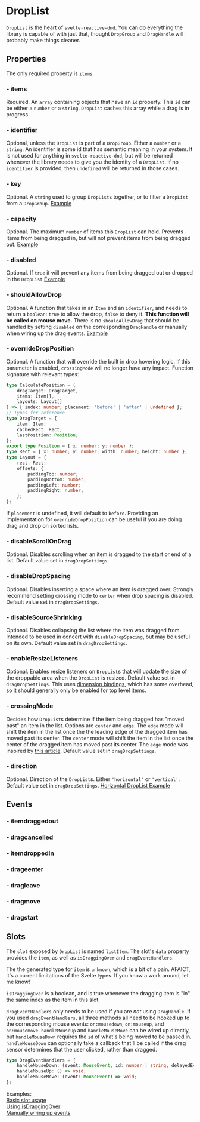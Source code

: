 # DropList

`DropList` is the heart of `svelte-reactive-dnd`.
You can do everything the library is capable of with just that, thought `DropGroup` and `DragHandle` will probably make things cleaner.

## Properties

The only required property is `items`

### - items

Required.
An `array` containing objects that have an `id` property. This `id` can be either a `number` or a `string`.
`DropList` caches this array while a drag is in progress.

### - identifier

Optional, unless the `DropList` is part of a `DropGroup`. Either a `number` or a `string`.
An identifier is some id that has semantic meaning in your system.
It is not used for anything in `svelte-reactive-dnd`, but will be returned whenever the library needs to give you the identity of a `DropList`.
If no `identifier` is provided, then `undefined` will be returned in those cases.

### - key

Optional.
A `string` used to group `DropList`s together, or to filter a `DropList` from a `DropGroup`.
[Example](https://svelte.dev/repl/0c97c78817b64d93997bc9f8637956e0?version=3.24.1)

### - capacity

Optional.
The maximum `number` of items this `DropList` can hold.
Prevents items from being dragged in, but will not prevent items from being dragged out.
[Example](https://svelte.dev/repl/c93a80370f1749199d69a1c38aa06d6e?version=3.24.1)

### - disabled

Optional.
If `true` it will prevent any items from being dragged out or dropped in the `DropList`
[Example](https://svelte.dev/repl/c93a80370f1749199d69a1c38aa06d6e?version=3.24.1)

### - shouldAllowDrop

Optional.
A function that takes in an `Item` and an `identifier`, and needs to return a `boolean`: `true` to allow the drop, `false` to deny it.
**This function will be called on mouse move.**
There is no `shouldAllowDrag` that should be handled by setting `disabled` on the corresponding `DragHandle` or manually when wiring up the drag events.
[Example](https://svelte.dev/repl/bed184c9a322404aafd4561058274b04?version=3.24.1)

### - overrideDropPosition

Optional.
A function that will override the built in drop hovering logic.
If this parameter is enabled, `crossingMode` will no longer have any impact.
Function signature with relevant types:

```ts
type CalculatePosition = (
    dragTarget: DragTarget,
    items: Item[],
    layouts: Layout[]
) => { index: number; placement: 'before' | 'after' | undefined };
// Types for reference
type DragTarget = {
    item: Item;
    cachedRect: Rect;
    lastPosition: Position;
};
export type Position = { x: number; y: number };
type Rect = { x: number; y: number; width: number; height: number };
type Layout = {
    rect: Rect;
    offsets: {
        paddingTop: number;
        paddingBottom: number;
        paddingLeft: number;
        paddingRight: number;
    };
};
```

If `placement` is undefined, it will default to `before`.
Providing an implementation for `overrideDropPosition` can be useful if you are doing drag and drop on sorted lists.

### - disableScrollOnDrag

Optional.
Disables scrolling when an item is dragged to the start or end of a list.
Default value set in `dragDropSettings`.

### - disableDropSpacing

Optional.
Disables inserting a space where an item is dragged over.
Strongly recommend setting crossing mode to `center` when drop spacing is disabled.
Default value set in `dragDropSettings`.

### - disableSourceShrinking

Optional.
Disables collapsing the list where the item was dragged from.
Intended to be used in concert with `disableDropSpacing`, but may be useful on its own.
Default value set in `dragDropSettings`.

### - enableResizeListeners

Optional.
Enables resize listeners on `DropList`s that will update the size of the droppable area when the `DropList` is resized. Default value set in `dragDropSettings`.
This uses [dimension bindings](https://svelte.dev/tutorial/dimensions), which has some overhead, so it should generally only be enabled for top level items.

### - crossingMode

Decides how `DropList`s determine if the item being dragged has "moved past" an item in the list.
Options are `center` and `edge`.
The `edge` mode will shift the item in the list once the the leading edge of the dragged item has moved past its center.
The `center` mode will shift the item in the list once the center of the dragged item has moved past its center.
The `edge` mode was inspired by [this article](https://dev.to/alexandereardon/overhauling-our-collision-engine-962).
Default value set in `dragDropSettings`.

### - direction

Optional.
Direction of the `DropList`s. Either `'horizontal'` or `'vertical'`. Default value set in `dragDropSettings`.
[Horizontal DropList Example](https://svelte.dev/repl/d2e8cde072ca4b4486d56123133eb704?version=3.24.1)

## Events

### - itemdraggedout

### - dragcancelled

### - itemdroppedin

### - drageenter

### - dragleave

### - dragmove

### - dragstart

## Slots

The `slot` exposed by `DropList` is named `listItem`.
The slot's `data` property provides the `item`, as well as `isDraggingOver` and `dragEventHandlers`.

The the generated type for `item` is `unknown`, which is a bit of a pain.
AFAICT, it's a current limitations of the Svelte types.
If you know a work around, let me know!

`isDraggingOver` is a boolean, and is true whenever the dragging item is "in" the same index as the item in this slot.

`dragEventHandlers` only needs to be used if you are _not_ using `DragHandle`.
If you used `dragEventHandlers`, all three methods all need to be hooked up to the corresponding mouse events: `on:mousedown`, `on:mouseup`, and `on:mousemove`.
`handleMouseUp` and `handleMouseMove` can be wired up directly, but `handleMouseDown` requires the `id` of what's being moved to be passed in.
`handleMouseDown` can optionally take a callback that'll be called if the drag sensor determines that the user clicked, rather than dragged.

```ts
type DragEventHandlers = {
    handleMouseDown: (event: MouseEvent, id: number | string, delayedEvent?: (event: MouseEvent) => void) => void;
    handleMouseUp: () => void;
    handleMouseMove: (event: MouseEvent) => void;
};
```

Examples:  
[Basic slot usage](https://svelte.dev/repl/41d1808f4cb541228d4b602eb043d03d?version=3.24.1)  
[Using isDraggingOver](https://svelte.dev/repl/e25569ee35c046af8b98c1650a264ba6?version=3.24.1)  
[Manually wiring up events](https://svelte.dev/repl/9b52029aeeee4eed8da7b295565ae5f9?version=3.24.1)  
